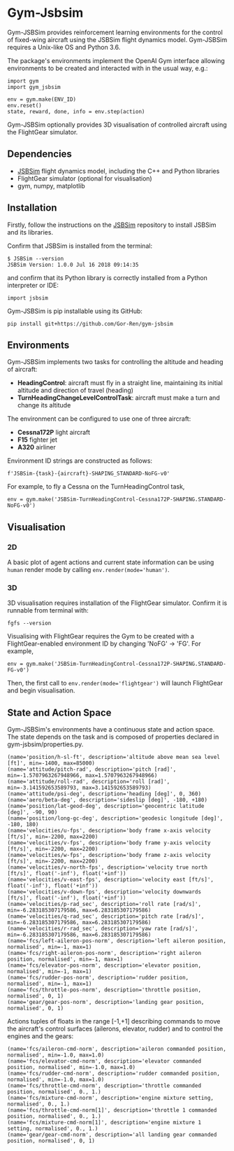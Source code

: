 # Gym-Jsbsim

Gym-JSBSim provides reinforcement learning environments for the control of fixed-wing aircraft using the JSBSim flight dynamics model. Gym-JSBSim requires a Unix-like OS and Python 3.6.

The package's environments implement the OpenAI Gym interface allowing environments to be created and interacted with in the usual way, e.g.:

```
import gym
import gym_jsbsim

env = gym.make(ENV_ID)
env.reset()
state, reward, done, info = env.step(action)
```

Gym-JSBSim optionally provides 3D visualisation of controlled aircraft using the FlightGear simulator.

## Dependencies

* [JSBSim](https://github.com/JSBSim-Team/jsbsim) flight dynamics model, including the C++ and Python libraries
* FlightGear simulator (optional for visualisation)
* gym, numpy, matplotlib

## Installation
Firstly, follow the instructions on the [JSBSim](https://github.com/JSBSim-Team/jsbsim) repository to install JSBSim and its libraries.

Confirm that JSBSim is installed from the terminal:

```
$ JSBSim --version
JSBSim Version: 1.0.0 Jul 16 2018 09:14:35
```

and confirm that its Python library is correctly installed from a Python interpreter or IDE:

```
import jsbsim
```

Gym-JSBSim is pip installable using its GitHub:

```
pip install git+https://github.com/Gor-Ren/gym-jsbsim
```

## Environments

Gym-JSBSim implements two tasks for controlling the altitude and heading of aircraft:

* **HeadingControl**: aircraft must fly in a straight line, maintaining its initial altitude and direction of travel (heading)
* **TurnHeadingChangeLevelControlTask**: aircraft must make a turn and change its altitude

The environment can be configured to use one of three aircraft:

* **Cessna172P** light aircraft
* **F15** fighter jet
* **A320** airliner



Environment ID strings are constructed as follows:
```
f'JSBSim-{task}-{aircraft}-SHAPING_STANDARD-NoFG-v0'
```

For example, to fly a Cessna on the TurnHeadingControl task,

```
env = gym.make('JSBSim-TurnHeadingControl-Cessna172P-SHAPING.STANDARD-NoFG-v0')
```


## Visualisation

### 2D

A basic plot of agent actions and current state information can be using `human` render mode by calling `env.render(mode='human')`.


### 3D

3D visualisation requires installation of the FlightGear simulator. Confirm it is runnable from terminal with:

```
fgfs --version
```

Visualising with FlightGear requires the Gym to be created with a FlightGear-enabled environment ID by changing 'NoFG' -> 'FG'. For example,
```
env = gym.make('JSBSim-TurnHeadingControl-Cessna172P-SHAPING.STANDARD-FG-v0')
```
Then, the first call to `env.render(mode='flightgear')` will launch FlightGear and begin visualisation. 

## State and Action Space

Gym-JSBSim's environments have a continuous state and action space. The state depends on the task and is composed of properties declared in gym-jsbsim/properties.py.

```
(name='position/h-sl-ft', description='altitude above mean sea level [ft]', min=-1400, max=85000)
(name='attitude/pitch-rad', description='pitch [rad]', min=-1.5707963267948966, max=1.5707963267948966)
(name='attitude/roll-rad', description='roll [rad]', min=-3.141592653589793, max=3.141592653589793)
(name='attitude/psi-deg', description='heading [deg]', 0, 360)
(name='aero/beta-deg', description='sideslip [deg]', -180, +180)
(name='position/lat-geod-deg', description='geocentric latitude [deg]', -90, 90)
(name='position/long-gc-deg', description='geodesic longitude [deg]', -180, 180)
(name='velocities/u-fps', description='body frame x-axis velocity [ft/s]', min=-2200, max=2200)
(name='velocities/v-fps', description='body frame y-axis velocity [ft/s]', min=-2200, max=2200)
(name='velocities/w-fps', description='body frame z-axis velocity [ft/s]', min=-2200, max=2200)
(name='velocities/v-north-fps', description='velocity true north [ft/s]', float('-inf'), float('+inf'))
(name='velocities/v-east-fps', description='velocity east [ft/s]', float('-inf'), float('+inf'))
(name='velocities/v-down-fps', description='velocity downwards [ft/s]', float('-inf'), float('+inf'))
(name='velocities/p-rad_sec', description='roll rate [rad/s]', min=-6.283185307179586, max=6.283185307179586)
(name='velocities/q-rad_sec', description='pitch rate [rad/s]', min=-6.283185307179586, max=6.283185307179586)
(name='velocities/r-rad_sec', description='yaw rate [rad/s]', min=-6.283185307179586, max=6.283185307179586)
(name='fcs/left-aileron-pos-norm', description='left aileron position, normalised', min=-1, max=1)
(name='fcs/right-aileron-pos-norm', description='right aileron position, normalised', min=-1, max=1)
(name='fcs/elevator-pos-norm', description='elevator position, normalised', min=-1, max=1)
(name='fcs/rudder-pos-norm', description='rudder position, normalised', min=-1, max=1)
(name='fcs/throttle-pos-norm', description='throttle position, normalised', 0, 1)
(name='gear/gear-pos-norm', description='landing gear position, normalised', 0, 1)
 ```
 Actions tuples of floats in the range [-1,+1] describing commands to move the aircraft's control surfaces (ailerons, elevator, rudder) and to control the engines and the gears:
 ```
(name='fcs/aileron-cmd-norm', description='aileron commanded position, normalised', min=-1.0, max=1.0)
(name='fcs/elevator-cmd-norm', description='elevator commanded position, normalised', min=-1.0, max=1.0)
(name='fcs/rudder-cmd-norm', description='rudder commanded position, normalised', min=-1.0, max=1.0)
(name='fcs/throttle-cmd-norm', description='throttle commanded position, normalised', 0., 1.)
(name='fcs/mixture-cmd-norm', description='engine mixture setting, normalised', 0., 1.)
(name='fcs/throttle-cmd-norm[1]', description='throttle 1 commanded position, normalised', 0., 1.)
(name='fcs/mixture-cmd-norm[1]', description='engine mixture 1 setting, normalised', 0., 1.)
(name='gear/gear-cmd-norm', description='all landing gear commanded position, normalised', 0, 1)
 ```
